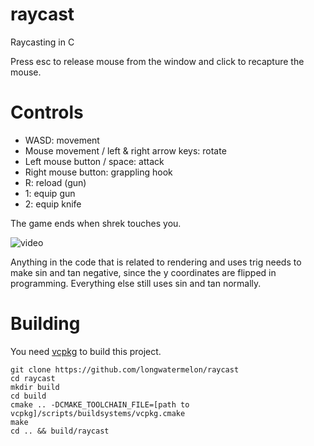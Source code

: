 # raycast
Raycasting in C

Press esc to release mouse from the window and click to recapture the mouse.

# Controls
* WASD: movement
* Mouse movement / left & right arrow keys: rotate
* Left mouse button / space: attack
* Right mouse button: grappling hook
* R: reload (gun)
* 1: equip gun
* 2: equip knife

The game ends when shrek touches you.

![video](https://user-images.githubusercontent.com/73869536/135743618-085a03ae-62b0-4f53-ae91-bcee3d7794bc.gif)

Anything in the code that is related to rendering and uses trig needs to make sin and tan negative, since the y coordinates are flipped in programming. Everything else still uses sin and tan normally.

# Building

You need [vcpkg](https://github.com/microsoft/vcpkg) to build this project.

```
git clone https://github.com/longwatermelon/raycast
cd raycast
mkdir build
cd build
cmake .. -DCMAKE_TOOLCHAIN_FILE=[path to vcpkg]/scripts/buildsystems/vcpkg.cmake
make
cd .. && build/raycast
```

